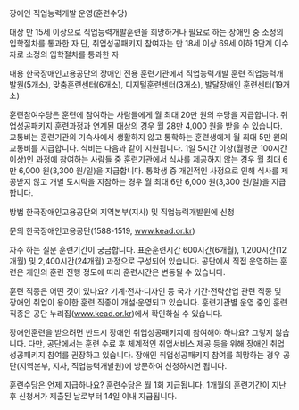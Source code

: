 장애인 직업능력개발 운영(훈련수당)

대상
만 15세 이상으로 직업능력개발훈련을 희망하거나 필요로 하는 장애인 중 소정의 입학절차를 통과한 자
단, 취업성공패키지 참여자는 만 18세 이상 69세 이하 1단계 이수자로 소정의 입학절차를 통과한 자

내용
한국장애인고용공단의 장애인 전용 훈련기관에서 직업능력개발 훈련
직업능력개발원(5개소), 맞춤훈련센터(6개소), 디지털훈련센터(3개소), 발달장애인 훈련센터(19개소)

훈련참여수당은 훈련에 참여하는 사람들에게 월 최대 20만 원의 수당을 지급합니다. 취업성공패키지 훈련과정과 연계된 대상의 경우 월 28만 4,000 원을 받을 수 있습니다.
교통비는 훈련기관의 기숙사에서 생활하지 않고 통학하는 훈련생에게 월 최대 5만 원의 교통비를 지급합니다.
식비는 다음과 같이 지원됩니다.
1일 5시간 이상(월평균 100시간 이상)인 과정에 참여하는 사람들 중 훈련기관에서 식사를 제공하지 않는 경우 월 최대 6만 6,000 원(3,300 원/일)을 지급합니다.
통학생 중 개인적인 사정으로 인해 식사를 제공받지 않고 개별 도시락을 지참하는 경우 월 최대 6만 6,000 원(3,300 원/일)을 지급합니다.

방법
한국장애인고용공단의 지역본부(지사) 및 직업능력개발원에 신청

문의
한국장애인고용공단(1588-1519, www.kead.or.kr)

자주 하는 질문
훈련기간이 궁금합니다. 표준훈련시간 600시간(6개월), 1,200시간(12개월) 및 2,400시간(24개월) 과정으로 구성되어 있습니다. 공단에서 직접 운영하는 훈련은 개인의 훈련 진행 정도에 따라 훈련시간은 변동될 수 있습니다.

훈련 직종은 어떤 것이 있나요? 기계·전자·디자인 등 국가 기간·전략산업 관련 직종 및 장애인 취업이 용이한 훈련 직종이 개설·운영되고 있습니다. 훈련기관별 운영 중인 훈련 직종은 공단 누리집(www.kead.or.kr)에서 확인하실 수 있습니다.

장애인훈련을 받으려면 반드시 장애인 취업성공패키지에 참여해야 하나요? 그렇지 않습니다. 다만, 공단에서는 훈련 수료 후 체계적인 취업서비스 제공 등을 위해 장애인 취업성공패키지 참여를 권장하고 있습니다. 장애인 취업성공패키지 참여를 희망하는 경우 공단(지역본부, 지사, 직업능력개발원)에 방문하여 신청하시면 됩니다.

훈련수당은 언제 지급하나요? 훈련수당은 월 1회 지급됩니다. 1개월의 훈련기간이 지난 후 신청서가 제출된 날로부터 14일 이내 지급됩니다.

